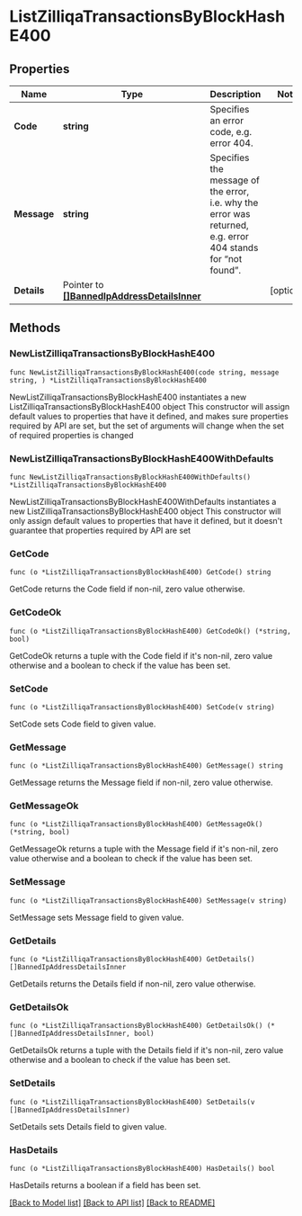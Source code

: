 # ListZilliqaTransactionsByBlockHashE400

## Properties

Name | Type | Description | Notes
------------ | ------------- | ------------- | -------------
**Code** | **string** | Specifies an error code, e.g. error 404. | 
**Message** | **string** | Specifies the message of the error, i.e. why the error was returned, e.g. error 404 stands for “not found”. | 
**Details** | Pointer to [**[]BannedIpAddressDetailsInner**](BannedIpAddressDetailsInner.md) |  | [optional] 

## Methods

### NewListZilliqaTransactionsByBlockHashE400

`func NewListZilliqaTransactionsByBlockHashE400(code string, message string, ) *ListZilliqaTransactionsByBlockHashE400`

NewListZilliqaTransactionsByBlockHashE400 instantiates a new ListZilliqaTransactionsByBlockHashE400 object
This constructor will assign default values to properties that have it defined,
and makes sure properties required by API are set, but the set of arguments
will change when the set of required properties is changed

### NewListZilliqaTransactionsByBlockHashE400WithDefaults

`func NewListZilliqaTransactionsByBlockHashE400WithDefaults() *ListZilliqaTransactionsByBlockHashE400`

NewListZilliqaTransactionsByBlockHashE400WithDefaults instantiates a new ListZilliqaTransactionsByBlockHashE400 object
This constructor will only assign default values to properties that have it defined,
but it doesn't guarantee that properties required by API are set

### GetCode

`func (o *ListZilliqaTransactionsByBlockHashE400) GetCode() string`

GetCode returns the Code field if non-nil, zero value otherwise.

### GetCodeOk

`func (o *ListZilliqaTransactionsByBlockHashE400) GetCodeOk() (*string, bool)`

GetCodeOk returns a tuple with the Code field if it's non-nil, zero value otherwise
and a boolean to check if the value has been set.

### SetCode

`func (o *ListZilliqaTransactionsByBlockHashE400) SetCode(v string)`

SetCode sets Code field to given value.


### GetMessage

`func (o *ListZilliqaTransactionsByBlockHashE400) GetMessage() string`

GetMessage returns the Message field if non-nil, zero value otherwise.

### GetMessageOk

`func (o *ListZilliqaTransactionsByBlockHashE400) GetMessageOk() (*string, bool)`

GetMessageOk returns a tuple with the Message field if it's non-nil, zero value otherwise
and a boolean to check if the value has been set.

### SetMessage

`func (o *ListZilliqaTransactionsByBlockHashE400) SetMessage(v string)`

SetMessage sets Message field to given value.


### GetDetails

`func (o *ListZilliqaTransactionsByBlockHashE400) GetDetails() []BannedIpAddressDetailsInner`

GetDetails returns the Details field if non-nil, zero value otherwise.

### GetDetailsOk

`func (o *ListZilliqaTransactionsByBlockHashE400) GetDetailsOk() (*[]BannedIpAddressDetailsInner, bool)`

GetDetailsOk returns a tuple with the Details field if it's non-nil, zero value otherwise
and a boolean to check if the value has been set.

### SetDetails

`func (o *ListZilliqaTransactionsByBlockHashE400) SetDetails(v []BannedIpAddressDetailsInner)`

SetDetails sets Details field to given value.

### HasDetails

`func (o *ListZilliqaTransactionsByBlockHashE400) HasDetails() bool`

HasDetails returns a boolean if a field has been set.


[[Back to Model list]](../README.md#documentation-for-models) [[Back to API list]](../README.md#documentation-for-api-endpoints) [[Back to README]](../README.md)


